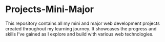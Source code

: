 # Projects-Mini-Major

This repository contains all my mini and major web development projects created throughout my learning journey. It showcases the progress and skills I’ve gained as I explore and build with various web technologies.
